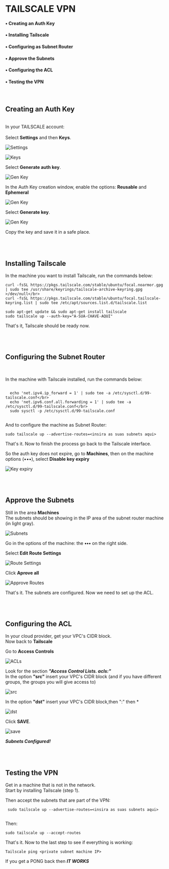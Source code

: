  # TAILSCALE VPN 

#### • Creating an Auth Key
#### • Installing Tailscale
#### • Configuring as Subnet Router
#### • Approve the Subnets
#### • Configuring the ACL
#### • Testing the VPN
</br>

## Creating an Auth Key
</br>
In your TAILSCALE account: </br></br>
Select <b>Settings</b> and then <b>Keys</b>.</br>

![Settings](https://i.imgur.com/fGiAIbc.png)

![Keys](https://i.imgur.com/WtNdyxu.png)

Select <b>Generate auth key</b>.</br>

![Gen Key](https://i.imgur.com/ixSsaEf.png)

In the Auth Key creation window, enable the options: <b>Reusable</b> and **Ephemeral** </br>

![Gen Key](https://i.imgur.com/irdTABc.png)

Select <b>Generate key</b>.</br>

![Gen Key](https://i.imgur.com/FHwvZ5o.png)

Copy the key and save it in a safe place. </br>

</br></br>

## Installing Tailscale </br>

In the machine you want to install Tailscale, run the commands below:</br>

```
curl -fsSL https://pkgs.tailscale.com/stable/ubuntu/focal.noarmor.gpg | sudo tee /usr/share/keyrings/tailscale-archive-keyring.gpg >/dev/null</br>
curl -fsSL https://pkgs.tailscale.com/stable/ubuntu/focal.tailscale-keyring.list | sudo tee /etc/apt/sources.list.d/tailscale.list
   
sudo apt-get update && sudo apt-get install tailscale  
sudo tailscale up --auth-key="A-SUA-CHAVE-AQUI"

```
That's it, Tailscale should be ready now. 

</br></br>

## Configuring the Subnet Router
</br>
  
In the machine with Tailscale installed, run the commands below: 
```

  echo 'net.ipv4.ip_forward = 1' | sudo tee -a /etc/sysctl.d/99-tailscale.conf</br>
  echo 'net.ipv6.conf.all.forwarding = 1' | sudo tee -a /etc/sysctl.d/99-tailscale.conf</br>
  sudo sysctl -p /etc/sysctl.d/99-tailscale.conf
  
```
And to configure the machine as Subnet Router: 


 ```
 sudo tailscale up --advertise-routes=<insira as suas subnets aqui>
 
 ```

That's it. Now to finish the process go back to the Tailscale interface.

So the auth key does not expire, go to **Machines**, then on the machine options (•••), select **Disable key expiry**

![Key expiry](https://i.imgur.com/qwLIExx.png)

</br></br>

## Approve the Subnets

Still in the area <b>Machines</b></br>
The subnets should be showing in the IP area of the subnet router machine (in light gray).</br>

![Subnets](https://i.imgur.com/sATHQVf.png)

Go in the options of the machine: the <b>•••</b> on the right side.</br>

Select <b>Edit Route Settings</b></br>

![Route Settings](https://i.imgur.com/d9cX4Mo.png)

Click <b> Aprove all</b> 

![Approve Routes](https://i.imgur.com/ico6y2o.png)

That's it. The subnets are configured. Now we need to set up the ACL. 

</br></br>

## Configuring the ACL

In your cloud provider, get your VPC's CIDR block. </br>
Now back to **Tailscale**

Go to <b>Access Controls</b></br>

![ACLs](https://i.imgur.com/to8UB7V.png)


Look for the section ***"Access Control Lists. acls:"*** </br>
In the option <b>"src"</b> insert your VPC's CIDR block (and if you have different groups, the groups you will give access to)</br>

![src](https://i.imgur.com/Emc4AEw.png)

In the option <b>"dst"</b> insert your VPC's CIDR block,then ":" then * </br>

![dst](https://i.imgur.com/mxcJcQG.png)

Click <b> SAVE</b>. 

![save](https://i.imgur.com/Ik1qDLs.png)

***Subnets Configured!***

</br></br>

## Testing the VPN

Get in a machine that is not in the network.</br>
Start by installing Tailscale (step 1). 

Then accept the subnets that are part of the VPN:

```
 sudo tailscale up --advertise-routes=<insira as suas subnets aqui>
 
 ```

Then:

```
sudo tailscale up --accept-routes

```

That's it. Now to the last step to see if everything is working:

```
Tailscale ping <private subnet machine IP>

```

If you get a PONG back then ***IT WORKS***

  
